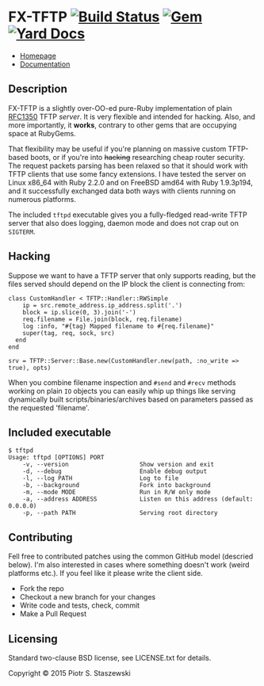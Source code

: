 # FX-TFTP [![Build Status](https://travis-ci.org/drbig/fx-tftp.svg?branch=master)](https://travis-ci.org/drbig/fx-tftp) [![Gem](http://img.shields.io/gem/v/fx-tftp.svg)](https://rubygems.org/gems/fx-tftp) [![Yard Docs](http://img.shields.io/badge/yard-docs-blue.svg)](http://www.rubydoc.info/github/drbig/fx-tftp/master)

* [Homepage](https://github.com/drbig/fx-tftp)
* [Documentation](http://rubydoc.info/gems/fx-tftp/frames)

## Description

FX-TFTP is a slightly over-OO-ed pure-Ruby implementation of plain [RFC1350](https://www.ietf.org/rfc/rfc1350.txt) TFTP *server*. It is very flexible and intended for hacking. Also, and more importantly, it **works**, contrary to other gems that are occupying space at RubyGems.

That flexibility may be useful if you're planning on massive custom TFTP-based boots, or if you're into ~~hacking~~ researching cheap router security. The request packets parsing has been relaxed so that it should work with TFTP clients that use some fancy extensions. I have tested the server on Linux x86_64 with Ruby 2.2.0 and on FreeBSD amd64 with Ruby 1.9.3p194, and it successfully exchanged data both ways with clients running on numerous platforms.

The included `tftpd` executable gives you a fully-fledged read-write TFTP server that also does logging, daemon mode and does not crap out on `SIGTERM`.

## Hacking

Suppose we want to have a TFTP server that only supports reading, but the files served should depend on the IP block the client is connecting from:

    class CustomHandler < TFTP::Handler::RWSimple
        ip = src.remote_address.ip_address.split('.')
        block = ip.slice(0, 3).join('-')
        req.filename = File.join(block, req.filename)
        log :info, "#{tag} Mapped filename to #{req.filename}"
        super(tag, req, sock, src)
      end
    end
    
    srv = TFTP::Server::Base.new(CustomHandler.new(path, :no_write => true), opts)

When you combine filename inspection and `#send` and `#recv` methods working on plain `IO` objects you can easily whip up things like serving dynamically built scripts/binaries/archives based on parameters passed as the requested 'filename'.

## Included executable

    $ tftpd
    Usage: tftpd [OPTIONS] PORT
        -v, --version                    Show version and exit
        -d, --debug                      Enable debug output
        -l, --log PATH                   Log to file
        -b, --background                 Fork into background
        -m, --mode MODE                  Run in R/W only mode
        -a, --address ADDRESS            Listen on this address (default: 0.0.0.0)
        -p, --path PATH                  Serving root directory

## Contributing

Fell free to contributed patches using the common GitHub model (descried below). I'm also interested in cases where something doesn't work (weird platforms etc.). If you feel like it please write the client side.

 - Fork the repo
 - Checkout a new branch for your changes
 - Write code and tests, check, commit
 - Make a Pull Request

## Licensing

Standard two-clause BSD license, see LICENSE.txt for details.

Copyright © 2015 Piotr S. Staszewski
